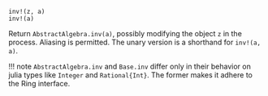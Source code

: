 ```
inv!(z, a)
inv!(a)
```

Return `AbstractAlgebra.inv(a)`, possibly modifying the object `z` in the process. Aliasing is permitted. The unary version is a shorthand for `inv!(a, a)`.

!!! note
    `AbstractAlgebra.inv` and `Base.inv` differ only in their behavior on julia types like `Integer` and `Rational{Int}`. The former makes it adhere to the Ring interface.

